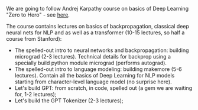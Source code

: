 We are going to follow Andrej Karpathy course on basics of Deep Learning "Zero to Hero" - see [here](https://karpathy.ai/zero-to-hero.html).

The course contains lectures on basics of backpropagation, classical deep neural nets for NLP and  as well as a transformer (10-15 lectures, so half a course from Stanford):
- The spelled-out intro to neural networks and backpropagation: building micrograd (2-3 lectures). Technical details for backprop using a specially build python module micrograd (performs autograd).
- The spelled-out intro to language modeling: building makemore (5-6 lectures). Contain all the basics of Deep Learning for NLP models starting from character-level language model (no surprise here).
- Let's build GPT: from scratch, in code, spelled out (a gem we are waiting for, 1-2 lectures);
- Let's build the GPT Tokenizer (2-3 lectures);

